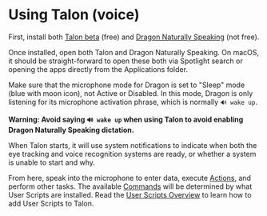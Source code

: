 # Using Talon (voice)

First, install both [Talon beta](https://talonvoice.com/) (free) and [Dragon Naturally Speaking](https://www.nuance.com/dragon.html) (not free).

Once installed, open both Talon and Dragon Naturally Speaking. On macOS, it should be straight-forward to open these both via Spotlight search or opening the apps directly from the Applications folder.

Make sure that the microphone mode for Dragon is set to "Sleep" mode (blue with moon icon), not Active or Disabled. In this mode, Dragon is only listening for its microphone activation phrase, which is normally `🔊 wake up`.

**Warning: Avoid saying `🔊 wake up` when using Talon to avoid enabling Dragon Naturally Speaking dictation.**

When Talon starts, it will use system notifications to indicate when both the eye tracking and voice recognition systems are ready, or whether a system is unable to start and why.

From here, speak into the microphone to enter data, execute [Actions](Actions.md), and perform other tasks. The available [Commands](Commands.md) will be determined by what User Scripts are installed. Read the [User Scripts Overview](UserScriptOverview.md) to learn how to add User Scripts to Talon.
